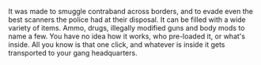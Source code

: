 It was made to smuggle contraband across borders, and to evade even the best scanners the police had at their disposal. It can be filled with a wide variety of items. Ammo, drugs, illegally modified guns and body mods to name a few. 
You have no idea how it works, who pre-loaded it, or what's inside. All you know is that one click, and whatever is inside it gets transported to your gang headquarters.
